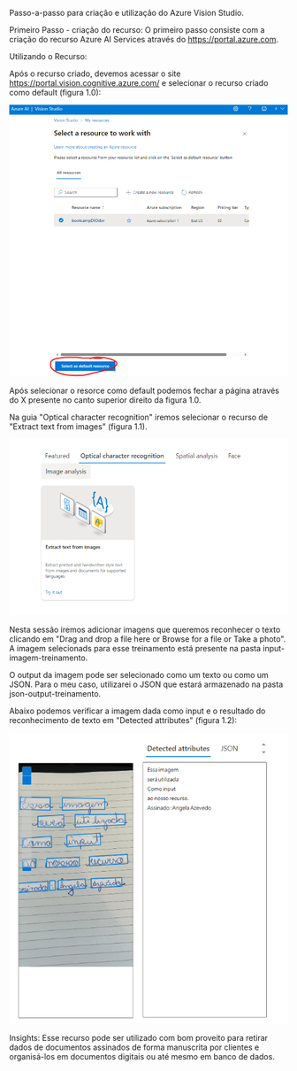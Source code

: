 Passo-a-passo para criação e utilização do Azure Vision Studio.

Primeiro Passo - criação do recurso:
O primeiro passo consiste com a criação do recurso Azure AI Services através do https://portal.azure.com.

Utilizando o Recurso:

Após o recurso criado, devemos acessar o site https://portal.vision.cognitive.azure.com/ e selecionar o recurso criado como default (figura 1.0):

![figura 1.0](imagens-texto/image.png)

Após selecionar o resorce como default podemos fechar a página através do X presente no canto superior direito da figura 1.0.

Na guia "Optical character recognition" iremos selecionar o recurso de "Extract text from images" (figura 1.1).

![figura 1.1](imagens-texto/image-1.png)

Nesta sessão iremos adicionar imagens que queremos reconhecer o texto clicando em "Drag and drop a file here or Browse for a file or Take a photo". A imagem selecionads para esse treinamento está presente na pasta input-imagem-treinamento.

O output da imagem pode ser selecionado como um texto ou como um JSON. Para o meu caso, utilizarei o JSON que estará armazenado na pasta json-output-treinamento.

Abaixo podemos verificar a imagem dada como input e o resultado do reconhecimento de texto em "Detected attributes" (figura 1.2):

![figura 1.2](image.png)

Insights:
Esse recurso pode ser utilizado com bom proveito para retirar dados de documentos assinados de forma manuscrita por clientes e organisá-los em documentos digitais ou até mesmo em banco de dados.
